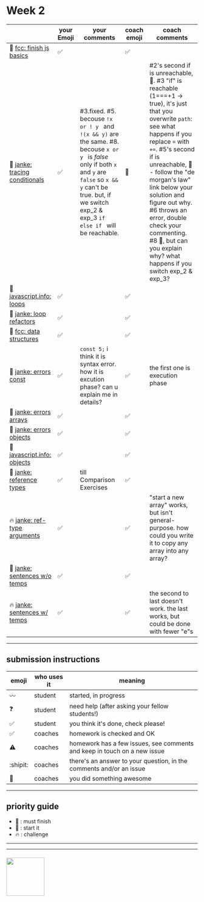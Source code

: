 # Week 2

|  | your Emoji | your comments | coach emoji | coach comments |
| --- | --- | --- | --- | --- |
| :seedling: [fcc: finish js basics](./fcc-basic-js-pt-2.md) | :white_check_mark: | | :white_check_mark: | |
| :dash: [janke: tracing conditionals](./js-tracing-conditionals.md) | :white_check_mark:| #3.fixed. #5. becouse ```!x or ! y ``` and ``` !(x && y)``` are the same. #8. becouse ```x or y ``` is *false* only if both ```x``` and ```y``` are ```false``` so ```x && y``` can't be true. but, if we switch exp_2 & exp_3 ```if else if ``` will be reachable.  | :star2: | #2's second if is unreachable, :star2:. #3 "if" is reachable (1===+1 -> true), it's just that you overwrite ```path```: see what happens if you replace ```=``` with ```+=```. #5's second if is unreachable, :star2: - follow the "de morgan's law" link below your solution and figure out why. #6 throws an error, double check your commenting. #8 :star2:, but can you explain why? what happens if you switch exp_2 & exp_3? |
| :seedling: [javascript.info: loops](./jsinfo-loops.md) | :white_check_mark:| | :white_check_mark: | |
| :dash: [janke: loop refactors](./jl-loop-refactors.md) |:white_check_mark: | | :white_check_mark: | |
| :seedling: [fcc: data structures](./fcc-data-structures.md) | :white_check_mark: | | :white_check_mark: | |
| :seedling: [janke: errors const](./jl-errors-const.md) | :white_check_mark:|```const 5;``` i think it is syntax error. how it is excution phase? can u explain me in details? | :white_check_mark: | the first one is execution phase |
| :seedling: [janke: errors arrays](./jl-errors-arrays.md) | :white_check_mark:| | :white_check_mark: | |
| :seedling: [janke: errors objects](./jl-errors-objects.md) | :white_check_mark: | | :white_check_mark: | |
| :seedling: [javascript.info: objects](./jsinfo-objects.md) |:white_check_mark: | | :white_check_mark: | |
| :dash: [janke: reference types](./jl-reference-types.md) | :white_check_mark:| till Comparison Exercises| :white_check_mark: | |
| :fire: [janke: ref-type arguments](./jl-functions-ref-type-args.md) |:white_check_mark: | | :white_check_mark: | "start a new array" works, but isn't general-purpose.  how could you write it to copy any array into any array? |
| :dash: [janke: sentences w/o temps](./jl-variables-sentences-1.md) | :white_check_mark:| | :white_check_mark: | |
| :fire: [janke: sentences w/ temps](./jl-variables-sentences-2.md) | :white_check_mark:| | :white_check_mark: | the second to last doesn't work.  the last works, but could be done with fewer "e"s |



---


## submission instructions

| emoji | who uses it | meaning |
| --- | --- | --- |
|  :wavy_dash: | student | started, in progress  | 
| :question: | student | need help (after asking your fellow students!) | 
| :white_check_mark: | student | you think it's done, check please! | 
| :white_check_mark: | coaches | homework is checked and OK |
| :warning: | coaches | homework has a few issues, see comments and keep in touch on a new issue |
| :shipit: | coaches | there's an answer to your question, in the comments and/or an issue  | 
| :star2: | coaches | you did something awesome |

---

## priority guide

* :seedling: : must finish
* :dash: : start it
* :fire: : challenge

___
___
### <a href="https://hackyourfuture.be" target="_blank"><img src="https://pbs.twimg.com/profile_images/984474625009741824/Bs_qKx6-_400x400.jpg" width="100" height="100"></img></a>
